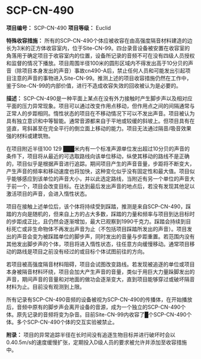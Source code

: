 # SCP-CN-490


**项目编号：** SCP-CN-490
**项目等级：** Euclid

**特殊收容措施：** 所有的SCP-CN-490个体应被收容在由高强度隔音材料建造的边长为3米的正方体收容室内，位于Site-CN-99。四台录音设备被安置在收容室的角落用于确定项目于收容室内的位置，设备所记录的音频不可在没有四级人员授权和监督的情况下播放。项目周围半径100米的圆形区域内不得发出高于10分贝的声音（除项目本身发出的声音）事故cn490-A后，禁止任何人员和可能发出引起项目注意的声音的事物进入Site-CN-99。推测上述的项目收容措施仍然在工作中，鉴于Site-CN-99的内部价值，进行不造成收容失效的回收被认为是必要的。

**描述：** SCP-CN-490是一种平面上某点在没有外力接触时产生脚步声以及相对应平面的压力异常现象。项目可以通过改变作用点移动，但作用点之间的间隔通常与正常人的步距相同。惰性状态的项目在不移动情况下可以不发出声音。项目被认为具有独立意识和中等智能。通常音源都来自于平地或较缓的斜坡上。但项目具有在竖直，弯斜甚至在完全平行的倒立面上移动的能力。项目无法通过隔音/吸音效果强的材料或建筑物。

在项目附近半径100 129 ███米内有一个标准声源单位发出超过10分贝的声音的条件下，项目将从最近的可选取路线向该单位移动，纵使其移动的路线不是正确的，项目似乎是根据声音进行追踪。期间项目产生的声音音量，步距将不断变大，产生声音的频率和移动速度也将加快，这种变化似乎没有固定性和最大值。项目似乎能够感应到该单位的声音大小，并以此选定路线，当附近有另一个单位的声音大于前一个，项目会改变目标。在达到最后发出声音的地点后，若没有发现其他足以激活项目的声音，会进入惰性状态。

项目在接触上述单位后，该个体将持续受到踩踏，推测是来自SCP-CN-490，踩踏的方向是随机的，但来自上方的占大多数，踩踏的力量和频率与项目到达目标时的步距成正比，且仍然会逐渐增加，最大已观察到1990千克力。踩踏会持续到目标死亡或非生命物体不再发出声音为止（不包括项目踩踏所发出的声音）。项目发出的声音会变为被踩踏单位的脚步声，同时发出的音量与步距重置。若范围内没有其他发出脚步声的个体，项目将进入惰性状态，往任意方向缓慢移动。通常项目移动的路线是项目之前没有经过的或目标个体试图前往的方向。

若项目被高强度隔音材料阻碍，项目会试图改变路线。若发现被追逐的单位或项目本身被隔音材料环绕，项目会加大产生声音的音量，类似于用巨大力量跺脚发出的声音，期间声音的音量和对地面的做功会逐渐变大，直到项目能够穿过或破坏隔音材料为止。目前没有观测到上限。

所有记录有SCP-CN-490音频的设备被视为SCP-CN-490的传播体，在开始播放后，音频中原有的脚步声会离开设备的音源，成为一个独立的SCP-CN-490个体。原先记录的音频将变为杂音。目前Site-CN-99内收容了█个SCP-CN-490个体。多个SCP-CN-490个体的交互实验被禁止。

**附录：** 项目的异常追踪半径在长时间没有追逐生物目标并进行破坏时会以0.40.5m/s的速度缓慢扩张，定期投入D级人员的要求被允许并添加至收容措施中。



